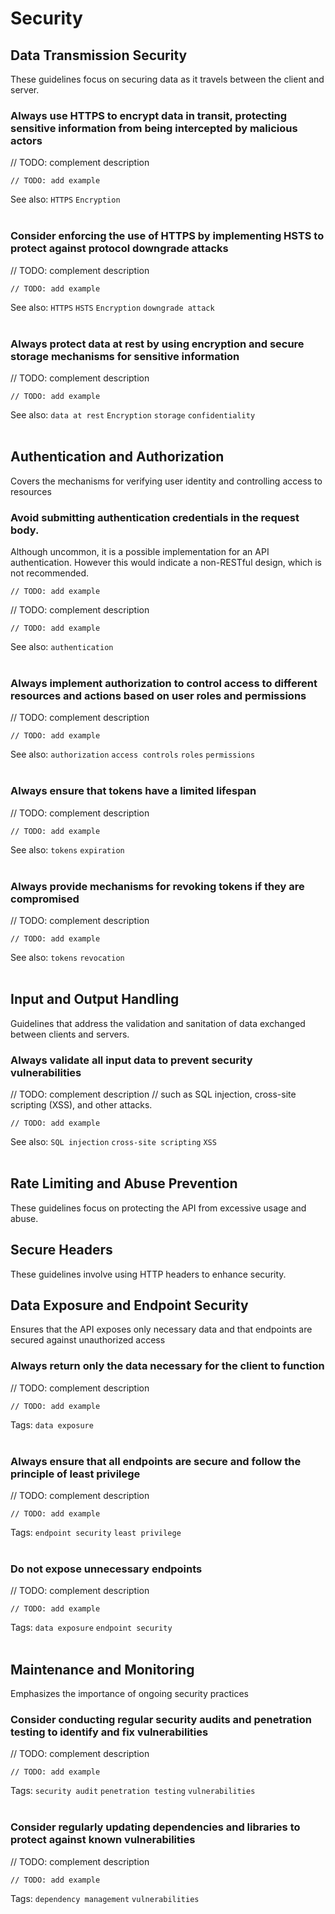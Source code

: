 # Security


## Data Transmission Security
These guidelines focus on securing data as it travels between the client and server.
<br>

### Always use HTTPS to encrypt data in transit, protecting sensitive information from being intercepted by malicious actors

// TODO: complement description

```http
// TODO: add example
```

See also: `HTTPS` `Encryption`
<br><br>


### Consider enforcing the use of HTTPS by implementing HSTS to protect against protocol downgrade attacks

// TODO: complement description

```http
// TODO: add example
```

See also: `HTTPS` `HSTS` `Encryption` `downgrade attack`
<br><br>


### Always protect data at rest by using encryption and secure storage mechanisms for sensitive information

// TODO: complement description

```http
// TODO: add example
```

See also: `data at rest` `Encryption` `storage` `confidentiality`
<br><br>


## Authentication and Authorization
Covers the mechanisms for verifying user identity and controlling access to resources
<br>


### Avoid submitting authentication credentials in the request body.

Although uncommon, it is a possible implementation for an API authentication. However this would indicate a non-RESTful design, which
is not recommended.

```http
// TODO: add example
```

// TODO: complement description

```http
// TODO: add example
```

See also: `authentication`
<br><br>


### Always implement authorization to control access to different resources and actions based on user roles and permissions

// TODO: complement description

```http
// TODO: add example
```

See also: `authorization` `access controls` `roles` `permissions`
<br><br>


### Always ensure that tokens have a limited lifespan

// TODO: complement description

```http
// TODO: add example
```

See also: `tokens` `expiration`
<br><br>


### Always provide mechanisms for revoking tokens if they are compromised

// TODO: complement description

```http
// TODO: add example
```

See also: `tokens` `revocation`
<br><br>


## Input and Output Handling
Guidelines that address the validation and sanitation of data exchanged between clients and servers.
<br>

### Always validate all input data to prevent security vulnerabilities

// TODO: complement description
// such as SQL injection, cross-site scripting (XSS), and other attacks.

```http
// TODO: add example
```

See also: `SQL injection` `cross-site scripting` `XSS`
<br><br>



## Rate Limiting and Abuse Prevention
These guidelines focus on protecting the API from excessive usage and abuse.
<br>

## Secure Headers
These guidelines involve using HTTP headers to enhance security.
<br>


## Data Exposure and Endpoint Security
Ensures that the API exposes only necessary data and that endpoints are secured against unauthorized access
<br>


### Always return only the data necessary for the client to function

// TODO: complement description

```http
// TODO: add example
```

Tags: `data exposure`
<br><br>


### Always ensure that all endpoints are secure and follow the principle of least privilege

// TODO: complement description

```http
// TODO: add example
```

Tags: `endpoint security` `least privilege`
<br><br>


### Do not expose unnecessary endpoints

// TODO: complement description

```http
// TODO: add example
```

Tags: `data exposure` `endpoint security`
<br><br>


## Maintenance and Monitoring
Emphasizes the importance of ongoing security practices
<br>


### Consider conducting regular security audits and penetration testing to identify and fix vulnerabilities

// TODO: complement description

```http
// TODO: add example
```

Tags: `security audit` `penetration testing` `vulnerabilities`
<br><br>


### Consider regularly updating dependencies and libraries to protect against known vulnerabilities

// TODO: complement description

```http
// TODO: add example
```

Tags: `dependency management` `vulnerabilities`
<br><br>
